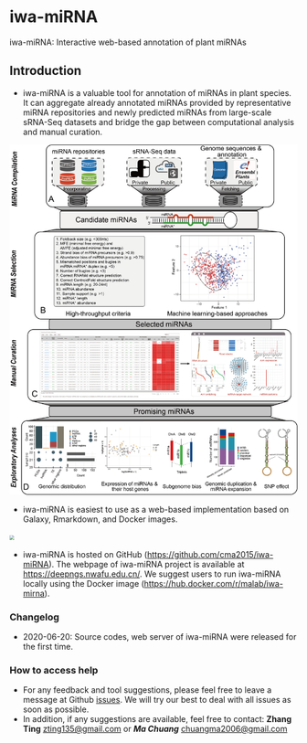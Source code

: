 # iwa-miRNA

iwa-miRNA: Interactive web-based annotation of plant miRNAs

## Introduction

- iwa-miRNA is a valuable tool for annotation of miRNAs in plant species. It can aggregate already annotated miRNAs provided by representative miRNA repositories and newly predicted miRNAs from large-scale sRNA-Seq datasets and bridge the gap between computational analysis and manual curation. 

![iwa-miRNA](assets/img/Graphical_summary.png)

- iwa-miRNA is easiest to use as a web-based implementation based on Galaxy, Rmarkdown, and Docker images.

<img src="https://galaxyproject.org/images/logos/DockerInGalaxyAnnotated.png" alt=" " style="zoom:50%;" />

- iwa-miRNA is hosted on GitHub (https://github.com/cma2015/iwa-miRNA). The webpage of iwa-miRNA project is available at https://deepngs.nwafu.edu.cn/. We suggest users to run iwa-miRNA locally using the Docker image (https://hub.docker.com/r/malab/iwa-mirna).

### Changelog

- 2020-06-20: Source codes, web server of iwa-miRNA were released for the first time.

### How to access help

- For any feedback and tool suggestions, please feel free to leave a message at Github [issues](https://github.com/cma2015/iwa-miRNA/issues). We will try our best to deal with all issues as soon as possible.
- In addition, if any suggestions are available, feel free to contact: **Zhang Ting** [zting135@gmail.com](mailto:zting135@gmail.com) or ***Ma Chuang*** [chuangma2006@gmail.com](mailto:chuangma2006@gmail.com)


